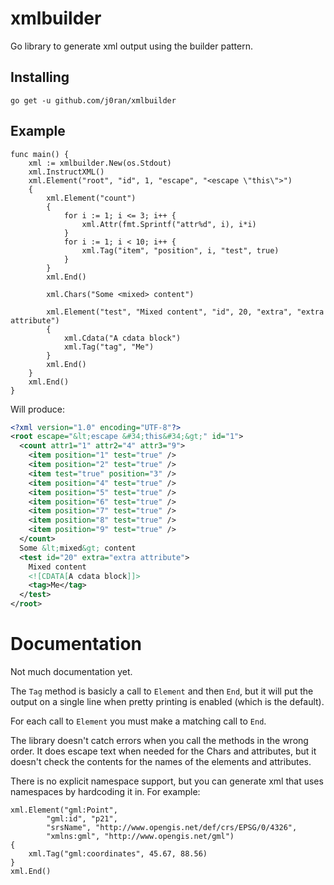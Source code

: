 # xmlbuilder
Go library to generate xml output using the builder pattern.

## Installing

```
go get -u github.com/j0ran/xmlbuilder
```

## Example

```golang
func main() {
	xml := xmlbuilder.New(os.Stdout)
	xml.InstructXML()
	xml.Element("root", "id", 1, "escape", "<escape \"this\">")
	{
		xml.Element("count")
		{
			for i := 1; i <= 3; i++ {
				xml.Attr(fmt.Sprintf("attr%d", i), i*i)
			}
			for i := 1; i < 10; i++ {
				xml.Tag("item", "position", i, "test", true)
			}
		}
		xml.End()

		xml.Chars("Some <mixed> content")

		xml.Element("test", "Mixed content", "id", 20, "extra", "extra attribute")
		{
			xml.Cdata("A cdata block")
			xml.Tag("tag", "Me")
		}
		xml.End()
	}
	xml.End()
}
```

Will produce:

```xml
<?xml version="1.0" encoding="UTF-8"?>
<root escape="&lt;escape &#34;this&#34;&gt;" id="1">
  <count attr1="1" attr2="4" attr3="9">
    <item position="1" test="true" />
    <item position="2" test="true" />
    <item test="true" position="3" />
    <item position="4" test="true" />
    <item position="5" test="true" />
    <item position="6" test="true" />
    <item position="7" test="true" />
    <item position="8" test="true" />
    <item position="9" test="true" />
  </count>
  Some &lt;mixed&gt; content
  <test id="20" extra="extra attribute">
    Mixed content
    <![CDATA[A cdata block]]>
    <tag>Me</tag>
  </test>
</root>
```

# Documentation

Not much documentation yet. 

The `Tag` method is basicly a call to `Element` and then `End`, but it will put the output on a single line when pretty printing is enabled (which is the default).

For each call to `Element` you must make a matching call to `End`.

The library doesn't catch errors when you call the methods in the wrong order. It does escape text when needed for the Chars and attributes, but it doesn't check the contents for the names of the elements and attributes.

There is no explicit namespace support, but you can generate xml that uses namespaces by hardcoding it in. For example:

```golang
xml.Element("gml:Point",
		"gml:id", "p21",
		"srsName", "http://www.opengis.net/def/crs/EPSG/0/4326",
		"xmlns:gml", "http://www.opengis.net/gml")
{
	xml.Tag("gml:coordinates", 45.67, 88.56)
}
xml.End()
```

